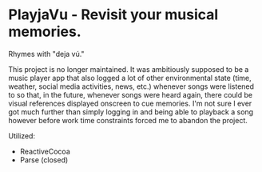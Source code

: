 PlayjaVu - Revisit your musical memories.
========

Rhymes with "deja vú." 

This project is no longer maintained. It was ambitiously supposed to be a music player app that also logged a lot of other environmental state (time, weather, social media activities, news, etc.) whenever songs were listened to so that, in the future, whenever songs were heard again, there could be visual references displayed onscreen to cue memories.  I'm not sure I ever got much further than simply logging in and being able to playback a song however before work time constraints forced me to abandon the project.

Utilized:
- ReactiveCocoa
- Parse (closed)

